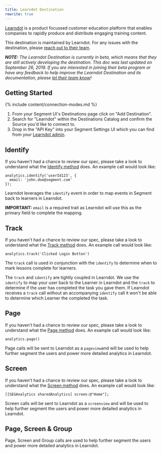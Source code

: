 ```yaml
---
title: Learndot Destination
rewrite: true
---
```


[Learndot](https://www.learndot.com/?utm_source=segmentio&utm_medium=docs&utm_campaign=partners) is a product focussed customer education platform that enables companies to rapidly produce and distribute engaging training content.

This destination is maintained by Learndot. For any issues with the destination, please [reach out to their team](mailto:help@learndot.com).

_**NOTE:** The Learndot Destination is currently in beta, which means that they are still actively developing the destination. This doc was last updated on September 26, 2019. If you are interested in joining their beta program or have any feedback to help improve the Learndot Destination and its documentation, please [let  their team know](mailto:support@learndot.com)!_


## Getting Started

{% include content/connection-modes.md %}

1. From your Segment UI's Destinations page click on "Add Destination".
2. Search for "Learndot" within the Destinations Catalog and confirm the Source you'd like to connect to.
3. Drop in the "API Key" into your Segment Settings UI which you can find from your [Learndot admin](https://admin.learndotx.com/settings).


## Identify

If you haven't had a chance to review our spec, please take a look to understand what the [Identify method](https://segment.com/docs/spec/identify/) does. An example call would look like:

```
analytics.identify('userId123', {
  email: 'john.doe@segment.com'
});
```

Learndot leverages the `identify` event in order to map events in Segment back to learners in Learndot.

**IMPORTANT:** `email` is a required trait as Learndot will use this as the primary field to complete the mapping.


## Track

If you haven't had a chance to review our spec, please take a look to understand what the [Track method](https://segment.com/docs/spec/track/) does. An example call would look like:

```
analytics.track('Clicked Login Button')
```

The `track` call is used in conjunction with the `identify` to determine when to mark lessons complete for learners.

The `track` and `identify` are tightly coupled in Learndot. We use the `identify` to map your user back to the Learner in Learndot and the `track` to determine if the user has completed the task you gave them. If Learndot receives a `track` call without an accompanying `identify` call it won't be able to determine which Learner the completed the task.

## Page

If you haven't had a chance to review our spec, please take a look to understand what the [Page method](https://segment.com/docs/spec/page/) does. An example call would look like:

```
analytics.page()
```

Page calls will be sent to Learndot as a `pageview`and will be used to help further segment the users and power more detailed analytics in Learndot.

## Screen

If you haven't had a chance to review our spec, please take a look to understand what the [Screen method](https://segment.com/docs/spec/screen/) does. An example call would look like:

```
[[SEGAnalytics sharedAnalytics] screen:@"Home"];
```

Screen calls will be sent to Learndot as a `screenview` and will be used to help further segment the users and power more detailed analytics in Learndot.

## Page, Screen & Group

Page, Screen and Group calls are used to help further segment the users and power more detailed analytics in Learndot.
